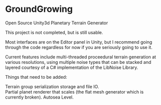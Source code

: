 # GroundGrowing
Open Source Unity3d Planetary Terrain Generator

This project is not completed, but is still usable.

Most interfaces are on the Editor panel in Unity,
but I recommend going through the code regardless
for now if you are seriously going to use it.

Current features include multi-threaded proceedural
terrain generation at various resolutions, using multiple
noise types that can be stacked and layered courtesy of a
C# implementation of the LibNoise Library.

Things that need to be added:

Terrain group serialization storage and file IO.  
Partial planet renderer that scales 
(the flat mesh generator which is currently broken).
Autosea Level.

